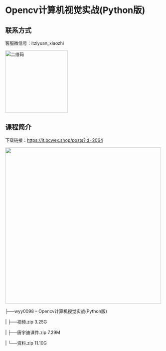 # Opencv计算机视觉实战(Python版)

## 联系方式

客服微信号：itziyuan_xiaozhi

<img src="https://ziyuanyun.oss-cn-guangzhou.aliyuncs.com/common/20240614073449/666b82192834a.jpg" width="200" height="200" alt="二维码">

## 课程简介

下载链接：https://it.bcwex.shop/posts?id=2064

<img src="https://ziyuanyun.oss-cn-guangzhou.aliyuncs.com/yun/20240515183640/66449038e1c9e.jpg" width="500" alt="">

  ├──wyy0098 &#8211; Opencv计算机视觉实战(Python版)

 | ├──视频.zip 3.25G

 | ├──唐宇迪课件.zip 7.29M

 | └──资料.zip 11.10G

  